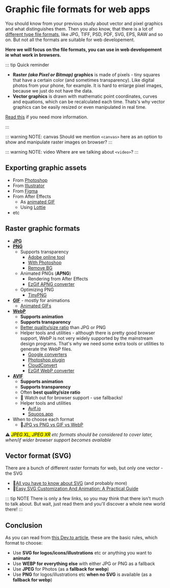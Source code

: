 # Graphic file formats for web apps

You should know from your previous study about vector and pixel graphics and what distinguishes them. Then you also know, that there is a lot of [different type file formats](https://en.wikipedia.org/wiki/Image_file_formats), like JPG, TIFF, PSD, PDF, SVG, EPS, RAW and so on. But not all the formats are suitable for web developement.
 

**Here we will focus on the file formats, you can use in web developement ie what work in browsers.**


::: tip Quick reminder
- **Raster *(aka Pixel or Bitmap)* graphics** is made of pixels - tiny squares that have a certain color (and sometimes transparency). Like digital photos from your phone, for example. It is hard to enlarge pixel images, because we just do not have the data. 
- **Vector graphics** is drawn with mathematic point coordinates, curves and equations, which can be recalculated each time. Thats's why vector graphics can be easily resized or even manipulated in real time. 

[Read this](https://vector-conversions.com/vectorizing/raster_vs_vector.html) if you need more information.

:::


::: warning NOTE: canvas
Should we mention ```<canvas>``` here as an option to show and manipulate raster images on browser?
:::

::: warning NOTE: video
Where are we talking about ```<video>```?
:::







## Exporting graphic assets

- From [Photoshop](https://helpx.adobe.com/photoshop/using/export-artboards-layers.html)
- From [Illustrator](https://vectortwist.com/asset-export-illustrator/)
- From [Figma](https://help.figma.com/hc/en-us/articles/360040028114-Guide-to-exports-in-Figma) 
- From After Effects
    - As [animated GIF](https://www.schoolofmotion.com/blog/gif-in-after-effects)
    - Using [Lottie](https://lottiefiles.com/plugins/after-effects)
- etc






## Raster graphic formats

- **[JPG](https://en.wikipedia.org/wiki/JPEG)**
- **[PNG](https://en.wikipedia.org/wiki/Portable_Network_Graphics)**
    - Supports transparency
        - [Adobe online tool](https://www.adobe.com/photoshop/online/transparent-background.html)
        - [With Photoshop](https://www.youtube.com/watch?v=P7aNejNEiPE)
        - [Remove BG](https://www.remove.bg/)
    - Animated PNGs (**APNG**)
        - Rendering from After Effects
        - [EzGif APNG converter](https://ezgif.com/apng-maker)
    - Optimizing PNG
        - [TinyPNG](https://tinypng.com/)
- **[GIF](https://en.wikipedia.org/wiki/GIF)** - mostly for animations
    - [Animated GIFs](https://www.schoolofmotion.com/blog/gif-in-after-effects)
- **[WebP](https://developers.google.com/speed/webp)**  
    - **Supports animation**
    - **Supports transparency**
    - [Better quality/size ratio](https://insanelab.com/blog/web-development/webp-web-design-vs-jpeg-gif-png/) than JPG or PNG
    - Helper tools and utilities - although there is pretty good browser support, WebP is not very widely supported by the mainstream design programs. That's why we need some extra tools or utilities to generate the WebP files. 
        - [Google converters](https://developers.google.com/speed/webp/docs/precompiled)
        - [Photoshop plugin](https://developers.google.com/speed/webp/docs/webpshop)
        - [CloudConvert](https://cloudconvert.com/webp-converter)
        - [EzGif WebP converter](https://ezgif.com/webp-maker)
- **[AVIF](https://jakearchibald.com/2020/avif-has-landed/)**
    - **Supports animation**
    - **Supports transparency**
    - Often **best quality/size ratio**
    - 🛑 Watch out for browser support - use fallbacks!
    - Helper tools and utilities 
        - [Avif.io](https://avif.io/)
        - [Squoos.app](https://squoosh.app/)
- When to choose each format
    - 📌[JPG vs PNG vs GIF vs WebP](https://wpmudev.com/blog/best-image-formats-png-vs-jpg-svg-gif-webp/)

⚠ *<mark>JPEG XL, JPEG XR</mark> etc formats should be considered to cover later, when/if wider browser support becomes available* 








## Vector format (SVG)

There are a bunch of different raster formats for web, but only one vector - the SVG

- 📌[All you have to know about SVG](https://css-tricks.com/lodge/svg/) (and probably more)
- 📌[Easy SVG Customization And Animation: A Practical Guide](https://www.smashingmagazine.com/2023/01/svg-customization-animation-practical-guide/)


::: tip NOTE
There is only a few links, so you may think that there isn't much to talk about. But wait, just read them and you'll discover a whole new world there!
:::


## Conclusion

As you can read from [this Dev.to article](https://dev.to/jsco/understanding-image-formats-on-the-web-4op8), these are the basic rules, which format to choose:

- Use **SVG for logos/icons/illustrations** etc or anything you want to **animate**
- Use **WEBP for everything else** with either JPG or PNG as a fallback
- Use **JPEG** for Photos (as a **fallback for webp**)
- Use **PNG** for logos/illustrations etc **when no SVG** is available (as a **fallback for webp**)





